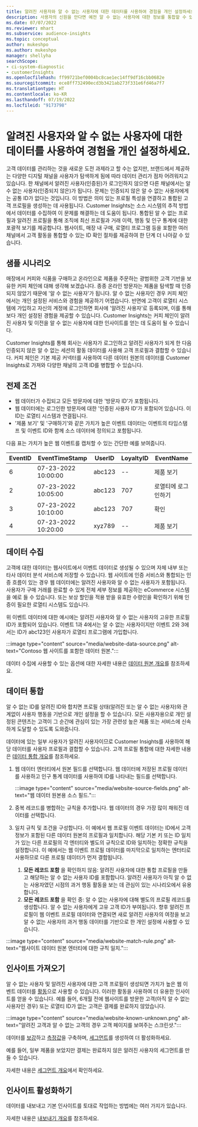 ```yaml
---
title: 알려진 사용자와 알 수 없는 사용자에 대한 데이터를 사용하여 경험을 개인 설정하세요.
description: 사용자의 신원을 안다면 예전 알 수 없는 사용자에 대한 정보를 통합할 수 있습니다.
ms.date: 07/07/2022
ms.reviewer: mhart
ms.subservice: audience-insights
ms.topic: conceptual
author: mukeshpo
ms.author: mukeshpo
manager: shellyha
searchScope:
- ci-system-diagnostic
- customerInsights
ms.openlocfilehash: ff99721bef0004bc8cae1ec14ff9df16cbb0682e
ms.sourcegitcommit: ece8ff732490ecd3b3421ab273f331e6fd46a7f7
ms.translationtype: HT
ms.contentlocale: ko-KR
ms.lasthandoff: 07/19/2022
ms.locfileid: "9173798"
---
```

# <a name="personalize-your-experiences-with-data-about-known-and-unknown-users"></a>알려진 사용자와 알 수 없는 사용자에 대한 데이터를 사용하여 경험을 개인 설정하세요.

고객 데이터를 관리하는 것을 새로운 도전 과제라고 할 수는 없지만, 브랜드에서 제공하는 다양한 디지털 채널을 사용자가 탐색하게 됨에 따라 데이터 관리가 점차 어려워지고 있습니다. 한 채널에서 알려진 사용자(인증된)가 로그인하지 않으면 다른 채널에서는 알 수 없는 사용자(인증되지 않은)가 됩니다. 문제는 인증되지 않은 알 수 없는 사용자에게는 공통 ID가 없다는 것입니다. 이 방법은 의미 있는 프로필 특성을 연결하고 통합된 고객 프로필을 생성하는 데 사용됩니다. Customer Insights는 소스 시스템의 추적 방법에서 데이터를 수집하여 이 문제를 해결하는 데 도움이 됩니다. 통합된 알 수 없는 프로필과 알려진 프로필을 통해 조직에 최신 프로필과 거래 이력, 행동 및 인구 통계에 대한 포괄적 보기를 제공합니다. 웹사이트, 매장 내 구매, 로열티 프로그램 등을 포함한 여러 채널에서 고객 활동을 통합할 수 있는 ID 확인 절차를 제공하여 한 단계 더 나아갈 수 있습니다.

## <a name="sample-scenario"></a>샘플 시나리오

매장에서 커피와 식품을 구매하고 온라인으로 제품을 주문하는 광범위한 고객 기반을 보유한 커피 체인에 대해 생각해 보겠습니다. 종종 온라인 방문자는 제품을 탐색할 때 인증되지 않았기 때문에 '알 수 없는 사용자'가 됩니다. 알 수 없는 사용자인 경우 커피 체인에서는 개인 설정된 서비스와 경험을 제공하기 어렵습니다. 반면에 고객이 로열티 시스템에 가입하고 자신의 계정에 로그인하면 회사에 '알려진 사용자'로 등록되며, 이를 통해 보다 개인 설정된 경험을 제공할 수 있습니다. Customer Insights는 커피 체인이 알려진 사용자 및 이전을 알 수 없는 사용자에 대한 인사이트를 얻는 데 도움이 될 수 있습니다.

Customer Insights를 통해 회사는 사용자가 로그인하고 알려진 사용자가 되게 한 다음 인증되지 않은 알 수 없는 세션의 활동 데이터를 사용해 고객 프로필과 결합할 수 있습니다. 커피 체인은 기본 제공 커넥터를 사용하여 다른 데이터 원본의 데이터를 Customer Insights로 가져와 다양한 채널의 고객 ID를 병합할 수 있습니다.

## <a name="prerequisites"></a>전제 조건

- 웹 데이터가 수집되고 모든 방문자에 대한 '방문자 ID'가 포함됩니다.
- 웹 데이터에는 로그인한 방문자에 대한 '인증된 사용자 ID'가 포함되어 있습니다. 이 ID는 로열티 시스템과 연결됩니다.
- '제품 보기' 및 '구매하기'와 같은 가치가 높은 이벤트 데이터는 이벤트의 타임스탬프 및 이벤트 ID와 함께 소스 데이터에 정의되고 포함됩니다.

다음 표는 가치가 높은 웹 이벤트를 캡처할 수 있는 간단한 예를 보여줍니다.

|EventID|EventTimeStamp|UserID|LoyaltyID|EventName|
|--|--|--|--|--|
|6|07-23-2022 10:00:00|abc123|--|제품 보기|
|2|07-23-2022 10:05:00|abc123|707|로열티에 로그인하기|
|3|07-23-2022 10:10:00|abc123|707|확인|
|4|07-23-2022 10:20:00|xyz789|--|제품 보기|

## <a name="data-ingestion"></a>데이터 수집

고객에 대한 데이터는 웹사이트에서 이벤트 데이터로 생성될 수 있으며 자체 내부 또는 타사 데이터 분석 서비스에 저장할 수 있습니다. 웹 사이트에 인증 서비스와 통합되는 인증 흐름이 있는 경우 웹 데이터에는 알려진 사용자와 알 수 없는 사용자가 포함됩니다. 사용자가 구매 거래를 완료할 수 있게 전체 세부 정보를 제공하는 eCommerce 시스템을 예로 들 수 있습니다. 또는 보상 할인을 적용 받을 유효한 수령인을 확인하기 위해 인증이 필요한 로열티 시스템도 있습니다.

위 이벤트 데이터에 대한 예시에는 알려진 사용자와 알 수 없는 사용자의 고유한 프로필 ID가 포함되어 있습니다. 이벤트 1과 4에서는 알 수 없는 사용자이지만 이벤트 2와 3에서는 ID가 abc123인 사용자가 로열티 프로그램에 가입합니다.

:::image type="content" source="media/website-data-source.png" alt-text="Contoso 웹 사이트를 포함한 데이터 원본.":::

데이터 수집에 사용할 수 있는 옵션에 대한 자세한 내용은 [데이터 원본 개요](data-sources.md)를 참조하세요.

## <a name="data-unification"></a>데이터 통합

알 수 없는 ID를 알려진 ID와 합치면 프로필 상태(알려진 또는 알 수 없는 사용자)와 관계없이 사용자 행동을 기반으로 개인 설정을 할 수 있습니다. 모든 사용자용으로 개인 설정된 콘텐츠는 고객이 그 순간에 관심이 있는 가장 관련성 높은 제품 또는 서비스에 신속하게 도달할 수 있도록 도와줍니다.

데이터에 있는 일부 사용자가 알려진 사용자이므로 Customer Insights를 사용하여 해당 데이터를 사용자 프로필과 결합할 수 있습니다. 고객 프로필 통합에 대한 자세한 내용은 [데이터 통합 개요](data-unification.md)를 참조하세요.

1. 웹 데이터 엔터티에서 원본 필드를 선택합니다. 웹 데이터에 저장된 프로필 데이터를 사용하고 인구 통계 데이터를 사용하여 ID를 나타내는 필드를 선택합니다.

   :::image type="content" source="media/website-source-fields.png" alt-text="웹 데이터 원본용 소스 필드.":::

1. 중복 레코드를 병합하는 규칙을 추가합니다. 웹 데이터의 경우 가장 많이 채워진 데이터를 선택합니다.

1. 일치 규칙 및 조건을 구성합니다. 이 예에서 웹 프로필 이벤트 데이터는 ID에서 고객 정보가 포함된 다른 데이터 원본의 프로필과 일치합니다. 해당 기본 키 또는 ID 일치가 있는 다른 프로필의 각 엔터티와 별도의 규칙으로 ID와 일치하는 정확한 규칙을 설정합니다. 이 예에서는 웹 이벤트 프로필 데이터를 마지막으로 일치하는 엔터티로 사용하므로 다른 프로필 데이터가 먼저 결합됩니다.
   1. **모든 레코드 포함** 을 확인하지 않음: 알려진 사용자에 대한 통합 프로필을 만들고 해당하는 알 수 없는 사용자 ID를 포함합니다. 알려진 사용자가 아직 알 수 없는 사용자였던 시점의 과거 행동 활동을 보는 데 관심이 있는 시나리오에서 유용합니다.
   1. **모든 레코드 포함** 을 확인 중: 알 수 없는 사용자에 대해 별도의 프로필 레코드를 생성합니다. 알 수 없는 사용자에게 고유 고객 ID가 부여됩니다. 향후 알려진 프로필이 웹 이벤트 프로필 데이터와 연결되면 새로 알려진 사용자의 여정을 보고 알 수 없는 사용자의 과거 행동 데이터를 기반으로 한 개인 설정에 사용할 수 있습니다.

:::image type="content" source="media/website-match-rule.png" alt-text="웹사이트 데이터 원본 엔터티에 대한 규칙 일치.":::

## <a name="get-insights"></a>인사이트 가져오기

알 수 없는 사용자 및 알려진 사용자에 대한 고객 프로필이 생성되면 가치가 높은 웹 이벤트 데이터를 [활동](activities.md)으로 사용할 수 있습니다. 이러한 활동을 사용하여 더 유용한 인사이트를 얻을 수 있습니다. 예를 들어, 6개월 전에 웹사이트를 방문한 고객(아직 알 수 없는 사용자인 경우) 또는 로열티 ID가 없는 고객은 결제를 완료하지 않았습니다.

:::image type="content" source="media/website-known-unknown.png" alt-text="알려진 고객과 알 수 없는 고객의 경우 고객 페이지를 보여주는 스크린샷.":::

데이터를 [보강](enrichment-hub.md)하고 [측정값](measures.md)을 구축하며, [세그먼트](segments.md)를 생성하여 더 활성화하세요.

예를 들어, 일부 제품을 보았지만 결제는 완료하지 않은 알려진 사용자의 세그먼트를 만들 수 있습니다.

자세한 내용은 [세그먼트 개요](segments.md)에서 확인하세요.

## <a name="activate-insights"></a>인사이트 활성화하기

데이터를 내보내고 기본 인사이트를 토대로 작업하는 방법에는 여러 가지가 있습니다.

자세한 내용은 [내보내기 개요](export-destinations.md)를 참조하세요.
